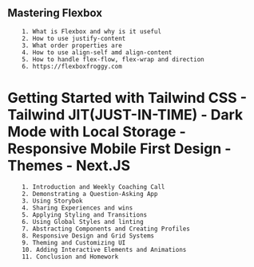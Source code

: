 ## Mastering Flexbox

```
    1. What is Flexbox and why is it useful
    2. How to use justify-content
    3. What order properties are
    4. How to use align-self amd align-content
    5. How to handle flex-flow, flex-wrap and direction
    6. https://flexboxfroggy.com
```

# Getting Started with Tailwind CSS - Tailwind JIT(JUST-IN-TIME) - Dark Mode with Local Storage - Responsive Mobile First Design - Themes - Next.JS

```
    1. Introduction and Weekly Coaching Call
    2. Demonstrating a Question-Asking App
    3. Using Storybok
    4. Sharing Experiences and wins
    5. Applying Styling and Transitions
    6. Using Global Styles and linting
    7. Abstracting Components and Creating Profiles
    8. Responsive Design and Grid Systems
    9. Theming and Customizing UI
    10. Adding Interactive Elements and Animations
    11. Conclusion and Homework
```
